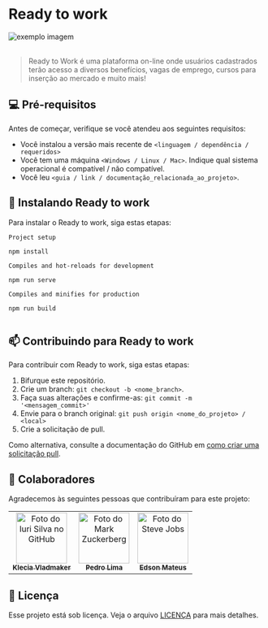 # Ready to work



<img src="https://cdn.discordapp.com/attachments/799821456171073576/800108490365730816/telaprincipal.png" alt="exemplo imagem">


<br>
<br>

> Ready to Work é uma plataforma on-line onde usuários cadastrados terão acesso a diversos benefícios, vagas de emprego, cursos para inserção ao mercado e muito mais!



## 💻 Pré-requisitos

Antes de começar, verifique se você atendeu aos seguintes requisitos:
<!---Estes são apenas requisitos de exemplo. Adicionar, duplicar ou remover conforme necessário--->
* Você instalou a versão mais recente de `<linguagem / dependência / requeridos>`
* Você tem uma máquina `<Windows / Linux / Mac>`. Indique qual sistema operacional é compatível / não compatível.
* Você leu `<guia / link / documentação_relacionada_ao_projeto>`.

## 🚀 Instalando Ready to work

Para instalar o Ready to work, siga estas etapas:

```
Project setup

npm install

Compiles and hot-reloads for development

npm run serve

Compiles and minifies for production

npm run build


```

<!-- ## ☕ Usando <nome_do_projeto>

Para usar <nome_do_projeto>, siga estas etapas:

```
<exemplo_de_uso>
``` -->

<!-- Adicione comandos de execução e exemplos que você acha que os usuários acharão úteis. Fornece uma referência de opções para pontos de bônus! -->

## 📫 Contribuindo para Ready to work
<!---Se o seu README for longo ou se você tiver algum processo ou etapas específicas que deseja que os contribuidores sigam, considere a criação de um arquivo CONTRIBUTING.md separado--->
Para contribuir com Ready to work, siga estas etapas:

1. Bifurque este repositório.
2. Crie um branch: `git checkout -b <nome_branch>`.
3. Faça suas alterações e confirme-as: `git commit -m '<mensagem_commit>'`
4. Envie para o branch original: `git push origin <nome_do_projeto> / <local>`
5. Crie a solicitação de pull.

Como alternativa, consulte a documentação do GitHub em [como criar uma solicitação pull](https://help.github.com/en/github/collaborating-with-issues-and-pull-requests/creating-a-pull-request).

## 🤝 Colaboradores

Agradecemos às seguintes pessoas que contribuíram para este projeto:

<table>
  <tr>
    <td align="center">
      <a href="https://github.com/kleciavladmaker">
        <img src="https://avatars2.githubusercontent.com/u/63023119?s=400&u=a6d04ecb6ed62edf63686657a1f5a3317b7fa236&v=4" width="100px;" alt="Foto do Iuri Silva no GitHub"/><br>
        <sub>
          <b>Klecia Vladmaker</b>
        </sub>
      </a>
    </td>
    <td align="center">
      <a href="https://github.com/pedrohnk">
        <img src="https://avatars2.githubusercontent.com/u/67346737?s=400&u=7e2f3e1ed16a30b8dd0b867a56c2ec13a48cfd09&v=4" width="100px;" alt="Foto do Mark Zuckerberg"/><br>
        <sub>
          <b>Pedro Lima</b>
        </sub>
      </a>
    </td>
    <td align="center">
      <a href="https://github.com/EdsonMateus1">
        <img src="https://avatars3.githubusercontent.com/u/57047448?s=400&u=6ef877f8c27a228c7b1cafb860cf12cbdff27329&v=4" width="100px;" alt="Foto do Steve Jobs"/><br>
        <sub>
          <b>Edson Mateus</b>
        </sub>
      </a>
    </td>
  </tr>
</table>


<!-- ## 😄 Seja um dos contribuidores<br>

Quer fazer parte desse projeto? Clique [AQUI](CONTRIBUTING.md) e leia como contribuir. -->

## 📝 Licença

Esse projeto está sob licença. Veja o arquivo [LICENÇA](LICENSE.md) para mais detalhes.


